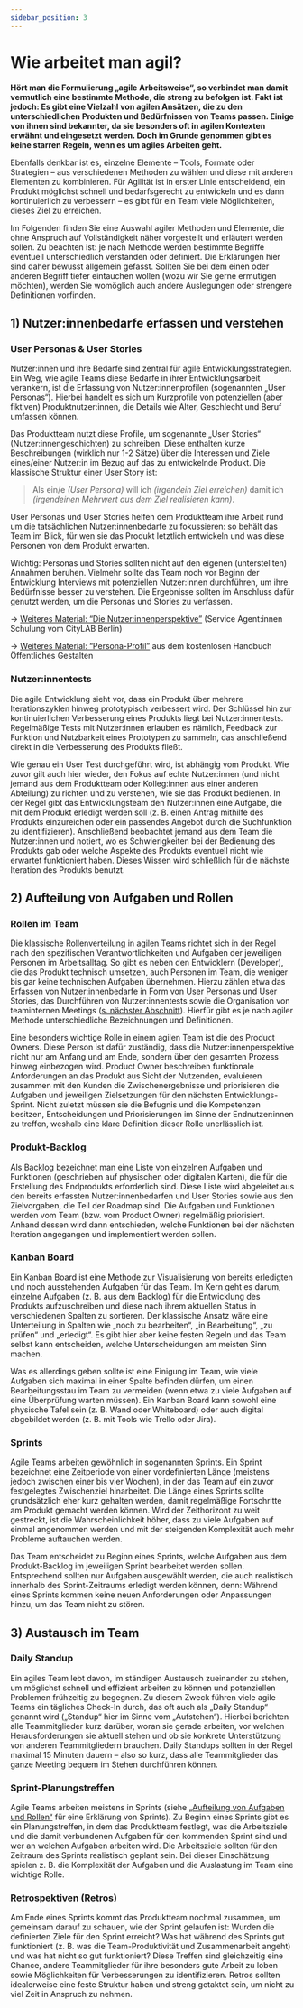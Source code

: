 ```yaml
---
sidebar_position: 3
---
```



# Wie arbeitet man agil?

**Hört man die Formulierung „agile Arbeitsweise“, so verbindet man damit vermutlich eine bestimmte Methode, die streng zu befolgen ist. Fakt ist jedoch: Es gibt eine Vielzahl von agilen Ansätzen, die zu den unterschiedlichen Produkten und Bedürfnissen von Teams passen. Einige von ihnen sind bekannter, da sie besonders oft in agilen Kontexten erwähnt und eingesetzt werden. Doch im Grunde genommen gibt es keine starren Regeln, wenn es um agiles Arbeiten geht.**

Ebenfalls denkbar ist es, einzelne Elemente – Tools, Formate oder Strategien – aus verschiedenen Methoden zu wählen und diese mit anderen Elementen zu kombinieren. Für Agilität ist in erster Linie entscheidend, ein Produkt möglichst schnell und bedarfsgerecht zu entwickeln und es dann kontinuierlich zu verbessern – es gibt für ein Team viele Möglichkeiten, dieses Ziel zu erreichen.

Im Folgenden finden Sie eine Auswahl agiler Methoden und Elemente, die ohne Anspruch auf Vollständigkeit näher vorgestellt und erläutert werden sollen. Zu beachten ist: je nach Methode werden bestimmte Begriffe eventuell unterschiedlich verstanden oder definiert. Die Erklärungen
hier sind daher bewusst allgemein gefasst. Sollten Sie bei dem einen oder anderen Begriff tiefer eintauchen wollen (wozu wir Sie gerne ermutigen möchten), werden Sie womöglich auch andere Auslegungen oder strengere Definitionen vorfinden.

## 1) Nutzer:innenbedarfe erfassen und verstehen

### User Personas & User Stories

Nutzer:innen und ihre Bedarfe sind zentral für agile Entwicklungsstrategien. Ein Weg, wie agile Teams diese Bedarfe in ihrer Entwicklungsarbeit verankern, ist die Erfassung von Nutzer:innenprofilen (sogenannten „User Personas“). Hierbei handelt es sich um Kurzprofile von potenziellen (aber fiktiven) Produktnutzer:innen, die Details wie Alter, Geschlecht
und Beruf umfassen können.

Das Produktteam nutzt diese Profile, um sogenannte „User Stories“ (Nutzer:innengeschichten) zu schreiben. Diese enthalten kurze Beschreibungen (wirklich nur 1-2 Sätze) über die Interessen und Ziele eines/einer Nutzer:in im Bezug auf das zu entwickelnde Produkt. Die klassische Struktur einer User Story ist:

> Als ein/e *(User Persona)* will ich *(irgendein Ziel erreichen)* damit ich *(irgendeinen Mehrwert aus dem Ziel realisieren kann)*.

User Personas und User Stories helfen dem Produktteam ihre Arbeit rund um die tatsächlichen Nutzer:innenbedarfe zu fokussieren: so behält das Team im Blick, für wen sie das Produkt letztlich entwickeln und was diese Personen von dem Produkt erwarten.

Wichtig: Personas und Stories sollten nicht auf den eigenen (unterstellten) Annahmen beruhen. Vielmehr sollte das Team noch vor Beginn der Entwicklung Interviews mit potenziellen Nutzer:innen durchführen, um ihre Bedürfnisse besser zu verstehen. Die Ergebnisse sollten im Anschluss dafür genutzt werden, um die Personas und Stories zu verfassen.

→ [Weiteres Material: “Die Nutzer:innenperspektive”](https://service-agentinnen.citylab-berlin.org/module/die-nutzer:innenperspektive/) (Service Agent:innen Schulung vom CityLAB Berlin)

→ [Weiteres Material: “Persona-Profil”](https://www.oeffentliches-gestalten.de/buch/erproben/prototypen-erstellen#persona-profil) aus dem kostenlosen Handbuch Öffentliches Gestalten

### Nutzer:innentests

Die agile Entwicklung sieht vor, dass ein Produkt über mehrere Iterationszyklen hinweg prototypisch verbessert wird. Der Schlüssel hin zur kontinuierlichen Verbesserung eines Produkts liegt bei Nutzer:innentests. Regelmäßige Tests mit Nutzer:innen erlauben es nämlich, Feedback zur Funktion und Nutzbarkeit eines Prototypen zu sammeln, das anschließend direkt in die Verbesserung des Produkts fließt.

Wie genau ein User Test durchgeführt wird, ist abhängig vom Produkt. Wie zuvor gilt auch hier wieder, den Fokus auf echte Nutzer:innen (und nicht jemand aus dem Produktteam oder Kolleg:innen aus einer anderen Abteilung) zu richten und zu verstehen, wie sie das Produkt bedienen. In der Regel gibt das Entwicklungsteam den Nutzer:innen eine Aufgabe, die mit dem Produkt erledigt werden soll (z. B. einen Antrag mithilfe des Produkts einzureichen oder ein passendes Angebot durch die Suchfunktion zu identifizieren). Anschließend beobachtet jemand aus dem Team die Nutzer:innen und notiert, wo es Schwierigkeiten bei der Bedienung des Produkts gab oder welche Aspekte des Produkts eventuell nicht wie erwartet funktioniert haben. Dieses Wissen wird schließlich für die nächste Iteration des Produkts benutzt.

## 2) Aufteilung von Aufgaben und Rollen

### Rollen im Team

Die klassische Rollenverteilung in agilen Teams richtet sich in der Regel nach den spezifischen Verantwortlichkeiten und Aufgaben der jeweiligen Personen im Arbeitsalltag. So gibt es neben den Entwicklern (Developer), die das Produkt technisch umsetzen, auch Personen im Team, die weniger bis gar keine technischen Aufgaben übernehmen. Hierzu zählen etwa das Erfassen von Nutzer:innenbedarfe in Form von User Personas und User Stories, das Durchführen von Nutzer:innentests sowie die Organisation von teaminternen Meetings ([s. nächster Abschnitt](wie-arbeitet-man-agil#3-austausch-im-team)). Hierfür gibt es je nach agiler Methode unterschiedliche Bezeichnungen und Definitionen.

Eine besonders wichtige Rolle in einem agilen Team ist die des Product Owners. Diese Person ist dafür zuständig, dass die Nutzer:innenperspektive nicht nur am Anfang und am Ende, sondern über den gesamten Prozess hinweg einbezogen wird. Product Owner beschreiben funktionale Anforderungen an das Produkt aus Sicht der Nutzenden, evaluieren zusammen mit den Kunden die Zwischenergebnisse und priorisieren die Aufgaben und jeweiligen Zielsetzungen für den nächsten Entwicklungs-Sprint. Nicht zuletzt müssen sie die Befugnis und die Kompetenzen besitzen, Entscheidungen und Priorisierungen im Sinne der Endnutzer:innen zu treffen, weshalb eine klare Definition dieser Rolle unerlässlich ist.

### Produkt-Backlog

Als Backlog bezeichnet man eine Liste von einzelnen Aufgaben und Funktionen (geschrieben auf physischen oder digitalen Karten), die für die Erstellung des Endprodukts erforderlich sind. Diese Liste wird abgeleitet aus den bereits erfassten Nutzer:innenbedarfen und User Stories sowie aus den Zielvorgaben, die Teil der Roadmap sind. Die Aufgaben und Funktionen werden vom Team (bzw. vom Product Owner) regelmäßig priorisiert. Anhand dessen wird dann entschieden, welche Funktionen bei der nächsten Iteration angegangen und implementiert werden sollen.

### Kanban Board

Ein Kanban Board ist eine Methode zur Visualisierung von bereits erledigten und noch ausstehenden Aufgaben für das Team. Im Kern geht es darum, einzelne Aufgaben (z. B. aus dem Backlog) für die Entwicklung des Produkts aufzuschreiben und diese nach ihrem aktuellen Status in verschiedenen Spalten zu sortieren. Der klassische Ansatz wäre eine Unterteilung in Spalten wie „noch zu bearbeiten“, „in Bearbeitung“, „zu prüfen“ und „erledigt“. Es gibt hier aber keine festen Regeln und das Team selbst kann entscheiden, welche Unterscheidungen am meisten Sinn machen.

Was es allerdings geben sollte ist eine Einigung im Team, wie viele Aufgaben sich maximal in einer Spalte befinden dürfen, um einen Bearbeitungsstau im Team zu vermeiden (wenn etwa zu viele Aufgaben auf eine Überprüfung warten müssen). Ein Kanban Board kann sowohl eine physische Tafel sein (z. B. Wand oder Whiteboard) oder auch digital abgebildet werden (z. B. mit Tools wie Trello oder Jira).

### Sprints

Agile Teams arbeiten gewöhnlich in sogenannten Sprints. Ein Sprint bezeichnet eine Zeitperiode von einer vordefinierten Länge (meistens jedoch zwischen einer bis vier Wochen), in der das Team auf ein zuvor festgelegtes Zwischenziel hinarbeitet. Die Länge eines Sprints sollte grundsätzlich eher kurz gehalten werden, damit regelmäßige Fortschritte am Produkt gemacht werden können. Wird der Zeithorizont zu weit gestreckt, ist die Wahrscheinlichkeit höher, dass zu viele Aufgaben auf einmal angenommen werden und mit der steigenden Komplexität auch mehr Probleme auftauchen werden.

Das Team entscheidet zu Beginn eines Sprints, welche Aufgaben aus dem Produkt-Backlog im jeweiligen Sprint bearbeitet werden sollen. Entsprechend sollten nur Aufgaben ausgewählt werden, die auch realistisch innerhalb des Sprint-Zeitraums erledigt werden können, denn: Während eines Sprints kommen keine neuen Anforderungen oder Anpassungen hinzu, um das Team nicht zu stören.

## 3) Austausch im Team

### Daily Standup

Ein agiles Team lebt davon, im ständigen Austausch zueinander zu stehen, um möglichst schnell und effizient arbeiten zu können und potenziellen Problemen frühzeitig zu begegnen. Zu diesem Zweck führen viele agile Teams ein tägliches Check-In durch, das oft auch als „Daily Standup“ genannt wird („Standup“ hier im Sinne vom „Aufstehen“). Hierbei berichten alle Teammitglieder kurz darüber, woran sie gerade arbeiten, vor welchen Herausforderungen sie aktuell stehen und ob sie konkrete Unterstützung von anderen Teammitgliedern brauchen. Daily Standups sollten in der Regel maximal 15 Minuten dauern – also so kurz, dass alle Teammitglieder das ganze Meeting bequem im Stehen durchführen können.

### Sprint-Planungstreffen

Agile Teams arbeiten meistens in Sprints (siehe [„Aufteilung von Aufgaben und Rollen“](wie-arbeitet-man-agil#2-aufteilung-von-aufgaben-und-rollen) für eine Erklärung von Sprints). Zu Beginn eines Sprints gibt es ein Planungstreffen, in dem das Produktteam festlegt, was die Arbeitsziele und die damit verbundenen Aufgaben für den kommenden Sprint sind und wer an welchen Aufgaben arbeiten wird. Die Arbeitsziele sollten für den Zeitraum des Sprints realistisch geplant sein. Bei dieser Einschätzung spielen z. B. die Komplexität der Aufgaben und die Auslastung
im Team eine wichtige Rolle.

### Retrospektiven (Retros)

Am Ende eines Sprints kommt das Produktteam nochmal zusammen, um gemeinsam darauf zu schauen, wie der Sprint gelaufen ist: Wurden die definierten Ziele für den Sprint erreicht? Was hat während des Sprints gut funktioniert (z. B. was die Team-Produktivität und Zusammenarbeit angeht) und was hat nicht so gut funktioniert? Diese Treffen sind gleichzeitig eine Chance, andere Teammitglieder für ihre besonders gute Arbeit zu loben sowie Möglichkeiten für Verbesserungen zu identifizieren. Retros sollten idealerweise eine feste Struktur haben und streng getaktet sein, um nicht zu viel Zeit in Anspruch zu nehmen.

